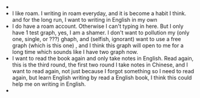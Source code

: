 - 
- I like roam.  I writing in roam everyday, and it is become a habit I think. and for the long run, I want to writing in English in my own 
- I do have a roam account. Otherwise I can't typing in here. But I only have 1 test graph, yes, I am a shamer. I don't want to pollution my (only one, single, or ???) ghaph, and (selfish, ignorant) want to use a free graph (which is this one) , and I think this graph will open to me for a long time which sounds like I have two graph now.
- I want to read the book again and only take notes in English. Read again, this is the third round, the first two round I take notes in Chinese, and I want to read again, not just because I forgot something so I need to read again, but learn English writing by read a English book, I think this could help me on writing in English.
- 
